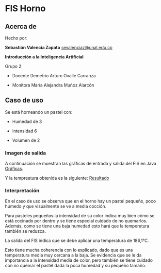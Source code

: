 # FIS Horno

## Acerca de

Hecho por:

**Sebastián Valencia Zapata**
sevalenciaz@unal.edu.co

**Introducción a la Inteligencia Artificial**

Grupo 2

- Docente Demetrio Arturo Ovalle Carranza

- Monitora María Alejandra Muñoz Alarcón

## Caso de uso

Se está horneando un pastel con:

- Humedad de 3

- Intensidad 6

- Volumen de 2

### Imagen de salida

A continuación se muestran las gráficas de entrada y salida del FIS en Java [Gráficas](https://i.imgur.com/55wVxK1.png "Gráficas de entrada y salida FIS Java").



Y la tempreatura obtenida es la siguiente: [Resultado](https://i.imgur.com/iK1Nafz.png "Resultados FIS Java")



### Interpretación

En el caso de uso se observa que en el horno hay un pastel pequeño, poco húmedo y que visualmente se ve a media cocción.

Para pasteles pequeños la intensidad de su color indica muy bien cómo se está cocinado por dentro y se tiene especial cuidado de no quemarlos. Además, como se tiene una baja humedad esto hará que la temperatura también se reduzca.

La salida del FIS indica que se debe aplicar una temperatura de 186,1°C.

Esto tiene mucha coherencia con lo explicado, dado que es una temperatura media muy cercana a la baja. Se evidencia que se le da importancia a la intensidad media de color, pero también se tiene cuidado con no quemar el pastel dada la poca humedad y su pequeño tamaño.
